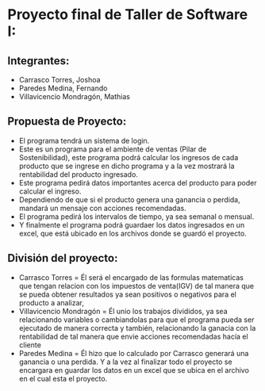 # Proyecto final de Taller de Software I:
## Integrantes:

* Carrasco Torres, Joshoa
* Paredes Medina, Fernando
* Villavicencio Mondragón, Mathias

## Propuesta de Proyecto:

* El programa tendrá un sistema de login.
* Este es un programa para el ambiente de ventas (Pilar de Sostenibilidad), este programa podrá calcular los ingresos de cada producto que se ingrese en dicho programa y a la vez mostrará la rentabilidad del producto ingresado.
* Este programa pedirá datos importantes acerca del producto para poder calcular el ingreso.
* Dependiendo de que si el producto genera una ganancia o perdida, mandará un mensaje con acciones recomendadas.
* El programa pedirá los intervalos de tiempo, ya sea semanal o mensual.
* Y finalmente el programa podrá guardaer los datos ingresados en un excel, que está ubicado en los archivos donde se guardó el proyecto. 

 ## División del proyecto:

* Carrasco Torres = Él será el encargado de las formulas matematicas que tengan relacion con los impuestos de venta(IGV) de tal manera que se pueda obtener resultados ya sean positivos o negativos para el producto a analizar,
* Villavicencio Mondragón = Él unio los trabajos divididos, ya sea relacionando variables o cambiandolas para que el programa pueda ser ejecutado de manera correcta y también, relacionando la ganacia con la rentabilidad de tal manera que envie acciones recomendadas hacía el cliente
* Paredes Medina =  Él hizo que lo calculado por Carrasco generará una ganancia o una perdida. Y a la vez al finalizar todo el proyecto se encargara en guardar los datos en un excel que se ubica en el archivo en el cual esta el proyecto.